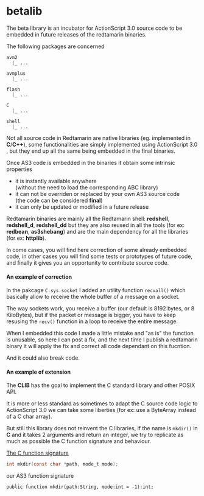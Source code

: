 betalib
=======

The beta library is an incubator for ActionScript 3.0 source code to be
embedded in future releases of the redtamarin binaries.

The following packages are concerned
```tree
avm2
  |_ ...

avmplus
  |_ ...

flash
  |_ ...

C
  |_ ...

shell
  |_ ...

```

Not all source code in Redtamarin are native libraries (eg. implemented in **C**/**C++**),
some functionalities are simply implemented using ActionScript 3.0 , but they end up
all the same being embedded in the final binaries.

Once AS3 code is embedded in the binaries it obtain some intrinsic properties
  - it is instantly available anywhere  
  (without the need to load the corresponding ABC library)
  - it can not be overriden or replaced by your own AS3 source code  
  (the code can be considered **final**)
  - it can only be updated or modified in a future release

Redtamarin binaries are mainly all the Redtamarin shell: **redshell**, **redshell_d**, **redshell_dd**
but they are also reused in all the tools (for ex: **redbean**, **as3shebang**) and are the main dependency
for all the libraries (for ex: **httplib**).


In come cases, you will find here correction of some already embedded code,
in other cases you will find some tests or prototypes of future code,
and finally it gives you an opportunity to contribute source code.

#### An example of correction

In the pakcage `C.sys.socket` I added an utility function `recvall()`
which basically allow to receive the whole buffer of a message on a socket.

The way sockets work, you receive a buffer (our default is 8192 bytes, or 8 KiloBytes),
but if the packet or message is bigger, you have to keep resusing the `recv()` function
in a loop to receive the entire message.

When I embedded this code I made a little mistake and "as is" the function is unusable,
so here I can post a fix, and the next time I publish a redtamarin binary it will apply the fix
and correct all code dependant on this fucntion.

And it could also break code.


#### An example of extension

The **CLIB** has the goal to implement the C standard library and other POSIX API.

It is more or less standard as sometimes to adapt the C source code logic to ActionScript 3.0
we can take some liberties (for ex: use a ByteArray instead of a C char array).

But still this library does not reinvent the C libraries, if the name is `mkdir()` in **C**
and it takes 2 arguments and return an integer, we try to replicate as much as possible
the C function signature and behaviour.

[The C function signature](http://pubs.opengroup.org/onlinepubs/9699919799/functions/mkdir.html)
```C
int mkdir(const char *path, mode_t mode);
```

our AS3 function signature
```AS3
public function mkdir(path:String, mode:int = -1):int;
```